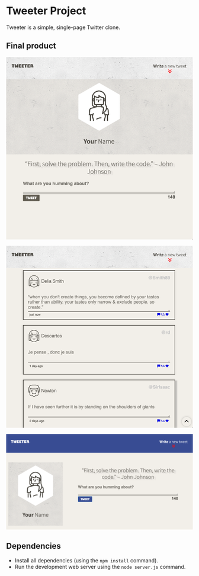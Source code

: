 # Tweeter Project

Tweeter is a simple, single-page Twitter clone.

## Final product

!["Screenshot one"](https://github.com/tofi-124/tweeter/blob/master/docs/1.png)

!["Screenshot two"](https://github.com/tofi-124/tweeter/blob/master/docs/2.png)

!["Desktop view"](https://github.com/tofi-124/tweeter/blob/master/docs/3.png)

## Dependencies

- Install all dependencies (using the `npm install` command).
- Run the development web server using the `node server.js` command.
